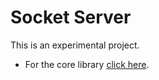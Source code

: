 # Socket Server
This is an experimental project.

+ For the core library [click here](https://github.com/Konloch/Socket-Server/tree/main/Core).
